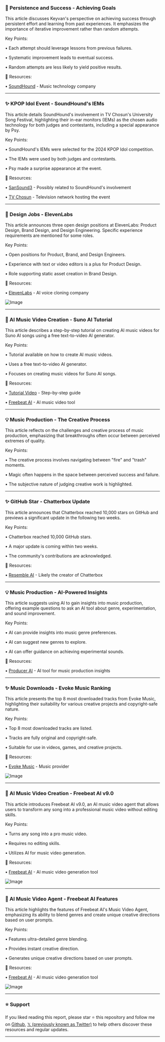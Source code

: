 ### 🤖 Persistence and Success - Achieving Goals

This article discusses Keyvan's perspective on achieving success through persistent effort and learning from past experiences.  It emphasizes the importance of iterative improvement rather than random attempts.

Key Points:

• Each attempt should leverage lessons from previous failures.


•  Systematic improvement leads to eventual success.


• Random attempts are less likely to yield positive results.


🔗 Resources:

• [SoundHound](https://x.com/SoundHound) - Music technology company


---

### ✨ KPOP Idol Event - SoundHound's IEMs

This article details SoundHound's involvement in TV Chosun's University Song Festival, highlighting their in-ear monitors (IEMs) as the chosen audio technology for both judges and contestants, including a special appearance by Psy.

Key Points:

• SoundHound's IEMs were selected for the 2024 KPOP Idol competition.


•  The IEMs were used by both judges and contestants.


• Psy made a surprise appearance at the event.


🔗 Resources:

• [SanSound3](https://x.com/SanSound3) - Possibly related to SoundHound's involvement


• [TV Chosun](https://x.com/tvchosuninsta) - Television network hosting the event


---

### 🚀 Design Jobs - ElevenLabs

This article announces three open design positions at ElevenLabs: Product Design, Brand Design, and Design Engineering.  Specific experience requirements are mentioned for some roles.


Key Points:

• Open positions for Product, Brand, and Design Engineers.


• Experience with text or video editors is a plus for Product Design.


•  Role supporting static asset creation in Brand Design.


🔗 Resources:

• [ElevenLabs](https://x.com/elevenlabsio) - AI voice cloning company


![Image](https://pbs.twimg.com/media/GyoQb3cWMAAeZEe?format=jpg&name=small)


---

### 🚀 AI Music Video Creation - Suno AI Tutorial

This article describes a step-by-step tutorial on creating AI music videos for Suno AI songs using a free text-to-video AI generator.

Key Points:

• Tutorial available on how to create AI music videos.


• Uses a free text-to-video AI generator.


•  Focuses on creating music videos for Suno AI songs.


🔗 Resources:

• [Tutorial Video](https://youtu.be/gAS-nQaoYIw) - Step-by-step guide


• [Freebeat AI](https://x.com/freebeat_ai) - AI music video tool


---

### 💡 Music Production - The Creative Process

This article reflects on the challenges and creative process of music production, emphasizing that breakthroughs often occur between perceived extremes of quality.

Key Points:

•  The creative process involves navigating between "fire" and "trash" moments.


•  Magic often happens in the space between perceived success and failure.


• The subjective nature of judging creative work is highlighted.



---

### ✨ GitHub Star - Chatterbox Update

This article announces that Chatterbox reached 10,000 stars on GitHub and previews a significant update in the following two weeks.

Key Points:

• Chatterbox reached 10,000 GitHub stars.


•  A major update is coming within two weeks.


•  The community's contributions are acknowledged.


🔗 Resources:

• [Resemble AI](https://x.com/resembleai) - Likely the creator of Chatterbox


---

### 💡 Music Production - AI-Powered Insights

This article suggests using AI to gain insights into music production, offering example questions to ask an AI tool about genre, experimentation, and sound improvement.

Key Points:

• AI can provide insights into music genre preferences.


•  AI can suggest new genres to explore.


•  AI can offer guidance on achieving experimental sounds.


🔗 Resources:

• [Producer AI](http://producer.ai) - AI tool for music production insights


---

### ✨ Music Downloads - Evoke Music Ranking

This article presents the top 8 most downloaded tracks from Evoke Music, highlighting their suitability for various creative projects and copyright-safe nature.

Key Points:

• Top 8 most downloaded tracks are listed.


• Tracks are fully original and copyright-safe.


•  Suitable for use in videos, games, and creative projects.


🔗 Resources:

• [Evoke Music](https://x.com/AmadeusCodeAI) -  Music provider


![Image](https://pbs.twimg.com/amplify_video_thumb/1954020811783774208/img/4dmeY3eliRxg_XOa.jpg)

---

### 🚀 AI Music Video Creation - Freebeat AI v9.0

This article introduces Freebeat AI v9.0, an AI music video agent that allows users to transform any song into a professional music video without editing skills.


Key Points:

•  Turns any song into a pro music video.


•  Requires no editing skills.


•  Utilizes AI for music video generation.


🔗 Resources:

• [Freebeat AI](https://x.com/freebeat_ai) - AI music video generation tool


![Image](https://pbs.twimg.com/amplify_video_thumb/1952707255561756672/img/FIKxBvbOCt7sG1M0.jpg)


---

### 🚀 AI Music Video Agent - Freebeat AI Features

This article highlights the features of Freebeat AI's Music Video Agent, emphasizing its ability to blend genres and create unique creative directions based on user prompts.


Key Points:

•  Features ultra-detailed genre blending.


•  Provides instant creative direction.


•  Generates unique creative directions based on user prompts.


🔗 Resources:

• [Freebeat AI](https://x.com/freebeat_ai) - AI music video generation tool


![Image](https://pbs.twimg.com/amplify_video_thumb/1953052662976385024/img/704-gqWWEgFpFXaH.jpg)


---

### ⭐️ Support

If you liked reading this report, please star ⭐️ this repository and follow me on [Github](https://github.com/Drix10), [𝕏 (previously known as Twitter)](https://x.com/DRIX_10_) to help others discover these resources and regular updates.

---